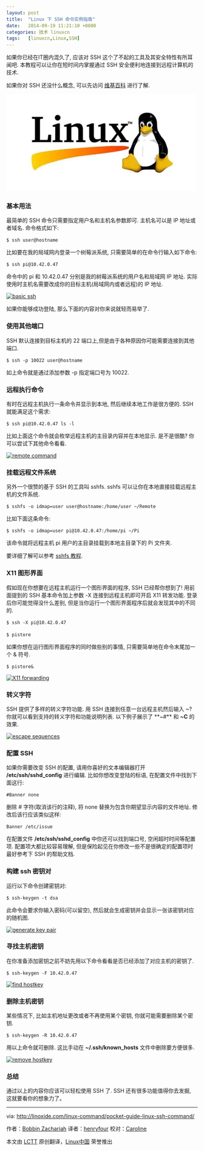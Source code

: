 ```yaml
---
layout: post
title:	"Linux 下 SSH 命令实例指南"
date:	2014-09-19 11:21:10 +0800 
categories:	技术 linuxcn 
tags:	[linuxcn,Linux,SSH]
---
```



如果你已经在IT圈内混久了, 应该对 SSH 这个了不起的工具及其安全特性有所耳闻吧. 本教程可以让你在短时间内掌握通过 SSH 安全便利地连接到远程计算机的技术.


如果你对 SSH 还没什么概念, 可以先访问 [维基百科](http://en.wikipedia.org/wiki/Secure_Shell) 进行了解.


![](/Asserts/Images/album/201409/19/111947i1cwfxw266wtizcj.jpg)


### 基本用法


最简单的 SSH 命令只需要指定用户名和主机名参数即可. 主机名可以是 IP 地址或者域名. 命令格式如下:



```
$ ssh user@hostname

```

比如要在我的局域网内登录一个树莓派系统, 只需要简单的在命令行输入如下命令:



```
$ ssh pi@10.42.0.47

```

命令中的 pi 和 10.42.0.47 分别是我的树莓派系统的用户名和局域网 IP 地址. 实际使用时主机名需要改成你的目标主机(局域网内或者远程)的 IP 地址.


[![basic ssh](https://camo.githubusercontent.com/1e43983e7bac8f1f42b6d584925a7e061d0e4065/687474703a2f2f6c696e6f786964652e636f6d2f77702d636f6e74656e742f75706c6f6164732f323031342f30382f62617369632d7373682e706e67)](https://camo.githubusercontent.com/1e43983e7bac8f1f42b6d584925a7e061d0e4065/687474703a2f2f6c696e6f786964652e636f6d2f77702d636f6e74656e742f75706c6f6164732f323031342f30382f62617369632d7373682e706e67)


如果你能够成功登陆, 那么下面的内容对你来说就轻而易举了.


### 使用其他端口


SSH 默认连接到目标主机的 22 端口上,但是由于各种原因你可能需要连接到其他端口.



```
$ ssh -p 10022 user@hostname

```

如上命令就是通过添加参数 -p 指定端口号为 10022.


### 远程执行命令


有时在远程主机执行一条命令并显示到本地, 然后继续本地工作是很方便的. SSH 就能满足这个需求:



```
$ ssh pi@10.42.0.47 ls -l

```

比如上面这个命令就会枚举远程主机的主目录内容并在本地显示. 是不是很酷? 你可以尝试下其他命令看看.


[![remote command](https://camo.githubusercontent.com/c903546aabf7fbc3bb801a2272e596ea71cb205c/687474703a2f2f6c696e6f786964652e636f6d2f77702d636f6e74656e742f75706c6f6164732f323031342f30382f72656d6f74652d636f6d6d616e642e706e67)](https://camo.githubusercontent.com/c903546aabf7fbc3bb801a2272e596ea71cb205c/687474703a2f2f6c696e6f786964652e636f6d2f77702d636f6e74656e742f75706c6f6164732f323031342f30382f72656d6f74652d636f6d6d616e642e706e67)


### 挂载远程文件系统


另外一个很赞的基于 SSH 的工具叫 sshfs. sshfs 可以让你在本地直接挂载远程主机的文件系统.



```
$ sshfs -o idmap=user user@hostname:/home/user ~/Remote

```

比如下面这条命令:



```
$ sshfs -o idmap=user pi@10.42.0.47:/home/pi ~/Pi

```

该命令就将远程主机 pi 用户的主目录挂载到本地主目录下的 Pi 文件夹.


要详细了解可以参考 [sshfs 教程](http://linoxide.com/how-tos/sshfs-mount-remote-directories/).


### X11 图形界面


假如现在你想要在远程主机运行一个图形界面的程序, SSH 已经帮你想到了! 用前面提到的 SSH 基本命令加上参数 -X 连接到远程主机即可开启 X11 转发功能. 登录后你可能觉得没什么差别, 但是当你运行一个图形界面程序后就会发现其中的不同的.



```
$ ssh -X pi@10.42.0.47

$ pistore

```

如果你想在运行图形界面程序的同时做些别的事情, 只需要简单地在命令末尾加一个 & 符号.



```
$ pistore&

```

[![X11 forwarding](https://camo.githubusercontent.com/d715e18be2f1f129dbbf9a15b746b5dd9e47abf8/687474703a2f2f6c696e6f786964652e636f6d2f77702d636f6e74656e742f75706c6f6164732f323031342f30382f5831312d666f7277617264696e672e706e67)](https://camo.githubusercontent.com/d715e18be2f1f129dbbf9a15b746b5dd9e47abf8/687474703a2f2f6c696e6f786964652e636f6d2f77702d636f6e74656e742f75706c6f6164732f323031342f30382f5831312d666f7277617264696e672e706e67)


### 转义字符


SSH 提供了多样的转义字符功能. 用 SSH 连接到任意一台远程主机然后输入 ~? 你就可以看到支持的转义字符和功能说明列表. 以下例子展示了 **~#** 和 **~C** 的效果.


[![escape sequences](https://camo.githubusercontent.com/ddd855602a65b0186b86f9ef51005fc3f2af8072/687474703a2f2f6c696e6f786964652e636f6d2f77702d636f6e74656e742f75706c6f6164732f323031342f30382f6573636170652d73657175656e6365732e706e67)](https://camo.githubusercontent.com/ddd855602a65b0186b86f9ef51005fc3f2af8072/687474703a2f2f6c696e6f786964652e636f6d2f77702d636f6e74656e742f75706c6f6164732f323031342f30382f6573636170652d73657175656e6365732e706e67)


### 配置 SSH


如果你需要改变 SSH 的配置, 请用你喜好的文本编辑器打开 **/etc/ssh/sshd\_config** 进行编辑. 比如你想改变登陆的标语, 在配置文件中找到下面这行:



```
#Banner none

```

删除 # 字符(取消该行的注释), 将 none 替换为包含你期望显示内容的文件地址. 修改后该行应该类似这样:



```
Banner /etc/issue

```

在配置文件 **/etc/ssh/sshd\_config** 中你还可以找到端口号, 空闲超时时间等配置项. 配置项大都比较容易理解, 但是保险起见在你修改一些不是很确定的配置项时最好参考下 SSH 的帮助文档.


### 构建 ssh 密钥对


运行以下命令创建密钥对:



```
$ ssh-keygen -t dsa

```

此命令会要求你输入密码(可以留空), 然后就会生成密钥并会显示一张该密钥对应的随机图.


[![generate key pair](https://camo.githubusercontent.com/0390da4566f00cdd946e2e2b7468cffdf20ce333/687474703a2f2f6c696e6f786964652e636f6d2f77702d636f6e74656e742f75706c6f6164732f323031342f30382f67656e65726174652d6b65792d706169722e706e67)](https://camo.githubusercontent.com/0390da4566f00cdd946e2e2b7468cffdf20ce333/687474703a2f2f6c696e6f786964652e636f6d2f77702d636f6e74656e742f75706c6f6164732f323031342f30382f67656e65726174652d6b65792d706169722e706e67)


### 寻找主机密钥


在你准备添加密钥之前不妨先用以下命令看看是否已经添加了对应主机的密钥了.



```
$ ssh-keygen -F 10.42.0.47

```

[![find hostkey](https://camo.githubusercontent.com/6d28a8efb78372999be68dc92e7b1f627688f9b9/687474703a2f2f6c696e6f786964652e636f6d2f77702d636f6e74656e742f75706c6f6164732f323031342f30382f66696e642d686f73746b65792e706e67)](https://camo.githubusercontent.com/6d28a8efb78372999be68dc92e7b1f627688f9b9/687474703a2f2f6c696e6f786964652e636f6d2f77702d636f6e74656e742f75706c6f6164732f323031342f30382f66696e642d686f73746b65792e706e67)


### 删除主机密钥


某些情况下, 比如主机地址更改或者不再使用某个密钥, 你就可能需要删除某个密钥.



```
$ ssh-keygen -R 10.42.0.47

```

用以上命令就可删除. 这比手动在 **~/.ssh/known\_hosts** 文件中删除要方便很多.


[![remove hostkey](https://camo.githubusercontent.com/24b1022ed842b3bc5f44253f0a48ae81991188ab/687474703a2f2f6c696e6f786964652e636f6d2f77702d636f6e74656e742f75706c6f6164732f323031342f30382f72656d6f76652d686f73746b65792e706e67)](https://camo.githubusercontent.com/24b1022ed842b3bc5f44253f0a48ae81991188ab/687474703a2f2f6c696e6f786964652e636f6d2f77702d636f6e74656e742f75706c6f6164732f323031342f30382f72656d6f76652d686f73746b65792e706e67)


### 总结


通过以上的内容你应该可以轻松使用 SSH 了. SSH 还有很多功能值得你去发掘, 这就要看你的想象力了。




---


via: <http://linoxide.com/linux-command/pocket-guide-linux-ssh-command/>


作者：[Bobbin Zachariah](http://linoxide.com/author/bobbin/) 译者：[henryfour](https://github.com/henryfour) 校对：[Caroline](https://github.com/carolinewuyan)


本文由 [LCTT](https://github.com/LCTT/TranslateProject) 原创翻译，[Linux中国](http://linux.cn/) 荣誉推出
